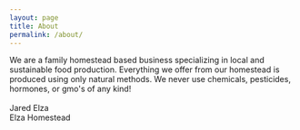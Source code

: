 ```yaml
---
layout: page
title: About
permalink: /about/
---
```


We are a family homestead based business specializing in local and sustainable food production. Everything we offer from our homestead is produced using only natural methods. We never use chemicals, pesticides, hormones, or gmo's of any kind!
<br><br>
Jared Elza
<br>
Elza Homestead
